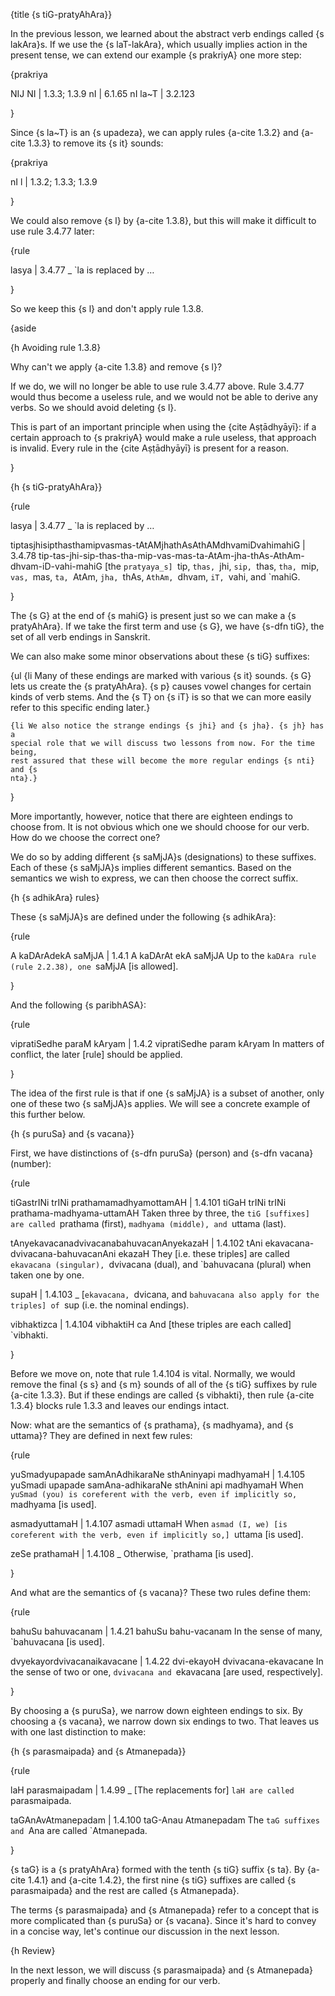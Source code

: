 {title {s tiG-pratyAhAra}}

In the previous lesson, we learned about the abstract verb endings called {s
lakAra}s. If we use the {s laT-lakAra}, which usually implies action in the
present tense, we can extend our example {s prakriyA} one more step:

{prakriya

NIJ
NI | 1.3.3; 1.3.9
nI | 6.1.65
nI la~T | 3.2.123

}

Since {s la~T} is an {s upadeza}, we can apply rules {a-cite 1.3.2} and {a-cite
1.3.3} to remove its {s it} sounds:

{prakriya

nI l | 1.3.2; 1.3.3; 1.3.9

}

We could also remove {s l} by {a-cite 1.3.8}, but this will make it difficult
to use rule 3.4.77 later:

{rule

lasya | 3.4.77
_
`la is replaced by &hellip;

}

So we keep this {s l} and don't apply rule 1.3.8.

{aside 

{h Avoiding rule 1.3.8}

Why can't we apply {a-cite 1.3.8} and remove {s l}?

If we do, we will no longer be able to use rule 3.4.77 above. Rule 3.4.77 would
thus become a useless rule, and we would not be able to derive any verbs. So
we should avoid deleting {s l}.

This is part of an important principle when using the {cite Aṣṭādhyāyī}: if a
certain approach to {s prakriyA} would make a rule useless, that approach is
invalid. Every rule in the {cite Aṣṭādhyāyī} is present for a reason.

}


{h {s tiG-pratyAhAra}}

{rule

lasya | 3.4.77
_
`la is replaced by &hellip;

tiptasjhisipthasthamipvasmas-tAtAMjhathAsAthAMdhvamiDvahimahiG | 3.4.78
tip-tas-jhi-sip-thas-tha-mip-vas-mas-ta-AtAm-jha-thAs-AthAm-dhvam-iD-vahi-mahiG
[the `pratyaya_s] `tip, `thas, `jhi, `sip, `thas, `tha, `mip, `vas, `mas, `ta,
`AtAm, `jha, `thAs, `AthAm, `dhvam, `iT, `vahi, and `mahiG.

}

The {s G} at the end of {s mahiG} is present just so we can make a {s
pratyAhAra}. If we take the first term and use {s G}, we have {s-dfn tiG}, the
set of all verb endings in Sanskrit.

We can also make some minor observations about these {s tiG} suffixes:

{ul
    {li Many of these endings are marked with various {s it} sounds. {s G} lets
    us create the {s pratyAhAra}. {s p} causes vowel changes for certain kinds
    of verb stems. And the {s T} on {s iT} is so that we can more easily refer
    to this specific ending later.}

    {li We also notice the strange endings {s jhi} and {s jha}. {s jh} has a
    special role that we will discuss two lessons from now. For the time being,
    rest assured that these will become the more regular endings {s nti} and {s
    nta}.}
}

More importantly, however, notice that there are eighteen endings to choose
from. It is not obvious which one we should choose for our verb. How do we
choose the correct one?

We do so by adding different {s saMjJA}s (designations) to these suffixes. Each
of these {s saMjJA}s implies different semantics. Based on the semantics we
wish to express, we can then choose the correct suffix.


{h {s adhikAra} rules}

These {s saMjJA}s are defined under the following {s adhikAra}:

{rule

A kaDArAdekA saMjJA | 1.4.1
A kaDArAt ekA saMjJA
Up to the `kaDAra rule (rule 2.2.38), one `saMjJA [is allowed].

}

And the following {s paribhASA}:

{rule

vipratiSedhe paraM kAryam | 1.4.2
vipratiSedhe param kAryam
In matters of conflict, the later [rule] should be applied.

}

The idea of the first rule is that if one {s saMjJA} is a subset of another,
only one of these two {s saMjJA}s applies. We will see a concrete example of
this further below.


{h {s puruSa} and {s vacana}}

First, we have distinctions of {s-dfn puruSa} (person) and {s-dfn vacana}
(number):

{rule

tiGastrINi trINi prathamamadhyamottamAH | 1.4.101
tiGaH trINi trINi prathama-madhyama-uttamAH
Taken three by three, the `tiG [suffixes] are called `prathama (first),
`madhyama (middle), and `uttama (last).

tAnyekavacanadvivacanabahuvacanAnyekazaH | 1.4.102
tAni ekavacana-dvivacana-bahuvacanAni ekazaH
They [i.e. these triples] are called `ekavacana (singular), `dvivacana (dual),
and `bahuvacana (plural) when taken one by one.

supaH | 1.4.103
_
[`ekavacana, `dvicana, and `bahuvacana also apply for the triples] of `sup
(i.e. the nominal endings).

vibhaktizca | 1.4.104
vibhaktiH ca
And [these triples are each called] `vibhakti.

}

Before we move on, note that rule 1.4.104 is vital. Normally, we would remove
the final {s s} and {s m} sounds of all of the {s tiG} suffixes by rule {a-cite
1.3.3}. But if these endings are called {s vibhakti}, then rule {a-cite 1.3.4}
blocks rule 1.3.3 and leaves our endings intact.

Now: what are the semantics of {s prathama}, {s madhyama}, and {s uttama}? They
are defined in next few rules:

{rule

yuSmadyupapade samAnAdhikaraNe sthAninyapi madhyamaH | 1.4.105
yuSmadi upapade samAna-adhikaraNe sthAnini api madhyamaH
When `yuSmad (you) is coreferent with the verb, even if implicitly so, `madhyama [is
used].

asmadyuttamaH | 1.4.107
asmadi uttamaH
When `asmad (I, we) [is coreferent with the verb, even if implicitly so,]
`uttama [is used].

zeSe prathamaH | 1.4.108
_
Otherwise, `prathama [is used].

}

And what are the semantics of {s vacana}? These two rules define them:

{rule

bahuSu bahuvacanam | 1.4.21
bahuSu bahu-vacanam
In the sense of many, `bahuvacana [is used].

dvyekayordvivacanaikavacane | 1.4.22
dvi-ekayoH dvivacana-ekavacane
In the sense of two or one, `dvivacana and `ekavacana [are used, respectively].

}

By choosing a {s puruSa}, we narrow down eighteen endings to six. By choosing a
{s vacana}, we narrow down six endings to two. That leaves us with one last
distinction to make:


{h {s parasmaipada} and {s Atmanepada}}

{rule

laH parasmaipadam | 1.4.99
_
[The replacements for] `laH are called `parasmaipada.

taGAnAvAtmanepadam | 1.4.100
taG-Anau Atmanepadam
The `taG suffixes and `Ana are called `Atmanepada.

}

{s taG} is a {s pratyAhAra} formed with the tenth {s tiG} suffix {s ta}. By
{a-cite 1.4.1} and {a-cite 1.4.2}, the first nine {s tiG} suffixes are called
{s parasmaipada} and the rest are called {s Atmanepada}.

The terms {s parasmaipada} and {s Atmanepada} refer to a concept that is more
complicated than {s puruSa} or {s vacana}. Since it's hard to convey in a
concise way, let's continue our discussion in the next lesson.


{h Review}

In the next lesson, we will discuss {s parasmaipada} and {s Atmanepada}
properly and finally choose an ending for our verb.
